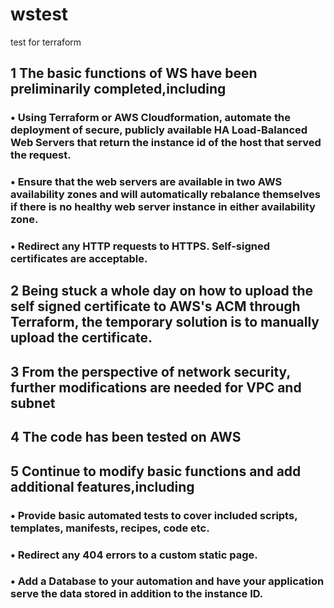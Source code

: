 # wstest
test for terraform
## 1 The basic functions of WS have been preliminarily completed,including
### •	Using Terraform or AWS Cloudformation, automate the deployment of secure, publicly available HA Load-Balanced Web Servers that return the instance id of the host that served the request.
### •	Ensure that the web servers are available in two AWS availability zones and will automatically rebalance themselves if there is no healthy web server instance in either availability zone.
### •	Redirect any HTTP requests to HTTPS. Self-signed certificates are acceptable.
## 2 Being stuck a whole day on how to upload the self signed certificate to AWS's ACM through Terraform, the temporary solution is to manually upload the certificate.
## 3 From the perspective of network security, further modifications are needed for VPC and subnet
## 4 The code has been tested on AWS
## 5 Continue to modify basic functions and add additional features,including
### •	Provide basic automated tests to cover included scripts, templates, manifests, recipes, code etc.
### •	Redirect any 404 errors to a custom static page.
### •	Add a Database to your automation and have your application serve the data stored in addition to the instance ID.
